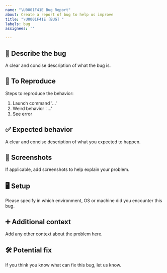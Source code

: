 ```yaml
---
name: "\U0001F41E Bug Report"
about: Create a report of bug to help us improve
title: "\U0001F41E [BUG] "
labels: bug
assignees: ''

---
```


## 🐞 Describe the bug
A clear and concise description of what the bug is.

## 🔁 To Reproduce
Steps to reproduce the behavior:
1. Launch command '...'
2. Weird behavior '....'
3. See error

## ✅ Expected behavior
A clear and concise description of what you expected to happen.

## 📸 Screenshots
If applicable, add screenshots to help explain your problem.

## 🖥️ Setup
Please specify in which environment, OS or machine did you encounter this bug.

## ➕ Additional context
Add any other context about the problem here.

## 🛠️ Potential fix
If you think you know what can fix this bug, let us know.
